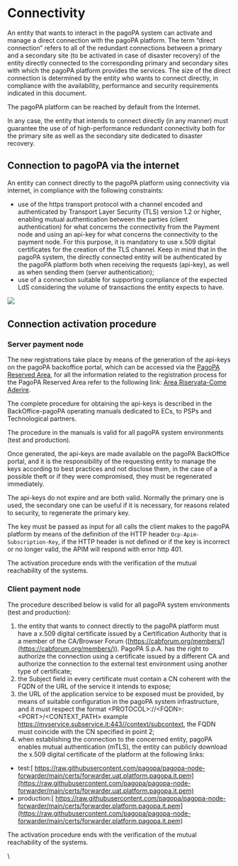 # Connectivity

An entity that wants to interact in the pagoPA system can activate and manage a direct connection with the pagoPA platform. The term “direct connection” refers to all of the redundant connections between a primary and a secondary site (to be activated in case of disaster recovery) of the entity directly connected to the corresponding primary and secondary sites with which the pagoPA platform provides the services. The size of the direct connection is determined by the entity who wants to connect directly, in compliance with the availability, performance and security requirements indicated in this document.

The pagoPA platform can be reached by default from the Internet.

In any case, the entity that intends to connect directly (in any manner) must guarantee the use of of high-performance redundant connectivity both for the primary site as well as the secondary site dedicated to disaster recovery.

## Connection to pagoPA via the internet

An entity can connect directly to the pagoPA platform using connectivity via internet, in compliance with the following constraints:

* use of the https transport protocol with a channel encoded and authenticated by Transport Layer Security (TLS) version 1.2 or higher, enabling mutual authentication between the parties (client authentication) for what concerns the connectivity from the Payment node and using an api-key for what concerns the connectivity to the payment node. For this purpose, it is mandatory to use x.509 digital certificates for the creation of the TLS channel. Keep in mind that in the pagoPA system, the directly connected entity will be authenticated by the pagoPA platform both when receiving the requests (api-key), as well as when sending them (server authentication);
* use of a connection suitable for supporting compliance of the expected LdS considering the volume of transactions the entity expects to have.

![](../.gitbook/assets/connettività.png)

## Connection activation procedure

### Server payment node

The new registrations take place by means of the generation of the api-keys on the pagoPA backoffice portal, which can be accessed via the [PagoPA Reserved Area](https://selfcare.pagopa.it/), for all the information related to the registration process for the PagoPA Reserved Area refer to the following link: [Area Riservata-Come Aderire](https://docs.pagopa.it/area-riservata/area-riservata/come-aderire).

The complete procedure for obtaining the api-keys is described in the BackOffice-pagoPA operating manuals dedicated to ECs, to PSPs and Technological partners.

The procedure in the manuals is valid for all pagoPA system environments (test and production).

Once generated, the api-keys are made available on the pagoPA BackOffice portal, and it is the responsibility of the requesting entity to manage the keys according to best practices and not disclose them, in the case of a possible theft or if they were compromised, they must be regenerated immediately.

The api-keys do not expire and are both valid. Normally the primary one is used, the secondary one can be useful if it is necessary, for reasons related to security, to regenerate the primary key.

The key must be passed as input for all calls the client makes to the pagoPA platform by means of the definition of the HTTP header `Ocp-Apim-Subscription-Key`, if the HTTP header is not defined or if the key is incorrect or no longer valid, the APIM will respond with error http 401.

The activation procedure ends with the verification of the mutual reachability of the systems.

### Client payment node

The procedure described below is valid for all pagoPA system environments (test and production):

1. the entity that wants to connect directly to the pagoPA platform must have a x.509 digital certificate issued by a Certification Authority that is a member of the CA/Browser Forum ([https://cabforum.org/members/](https://cabforum.org/members/)). PagoPA S.p.A. has the right to authorize the connection using a certificate issued by a different CA and authorize the connection to the external test environment using another type of certificate;
2. the Subject field in every certificate must contain a CN coherent with the FQDN of the URL of the service it intends to expose;
3. the URL of the application service to be exposed must be provided, by means of suitable configuration in the pagoPA system infrastructure, and it must respect the format \<PROTOCOL>://\<FQDN>:\<PORT>/\<CONTEXT\_PATH> example https://myservice.subservice.it:443//context/subcontext, the FQDN must coincide with the CN specified in point 2;
4. when establishing the connection to the concerned entity, pagoPA enables mutual authentication (mTLS), the entity can publicly download the x.509 digital certificate of the platform at the following links:

* test:[ https://raw.githubusercontent.com/pagopa/pagopa-node-forwarder/main/certs/forwarder.uat.platform.pagopa.it.pem](https://raw.githubusercontent.com/pagopa/pagopa-node-forwarder/main/certs/forwarder.uat.platform.pagopa.it.pem)​
* production:[ https://raw.githubusercontent.com/pagopa/pagopa-node-forwarder/main/certs/forwarder.platform.pagopa.it.pem](https://raw.githubusercontent.com/pagopa/pagopa-node-forwarder/main/certs/forwarder.platform.pagopa.it.pem)​

The activation procedure ends with the verification of the mutual reachability of the systems.

\\
